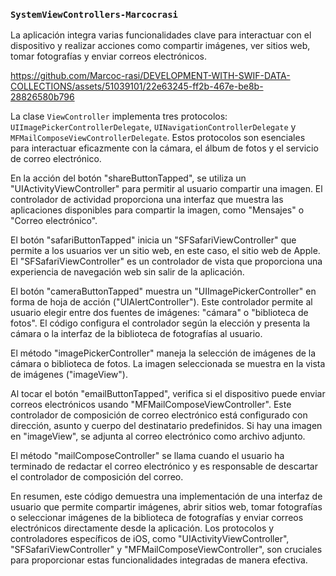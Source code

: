 ### `SystemViewControllers-Marcocrasi`

La aplicación integra varias funcionalidades clave para interactuar con el dispositivo y realizar acciones como compartir imágenes, ver sitios web, tomar fotografías y enviar correos electrónicos.

https://github.com/Marcoc-rasi/DEVELOPMENT-WITH-SWIF-DATA-COLLECTIONS/assets/51039101/22e63245-ff2b-467e-be8b-28826580b796

La clase `ViewController` implementa tres protocolos: `UIImagePickerControllerDelegate`, `UINavigationControllerDelegate` y `MFMailComposeViewControllerDelegate`. Estos protocolos son esenciales para interactuar eficazmente con la cámara, el álbum de fotos y el servicio de correo electrónico.

En la acción del botón "shareButtonTapped", se utiliza un "UIActivityViewController" para permitir al usuario compartir una imagen. El controlador de actividad proporciona una interfaz que muestra las aplicaciones disponibles para compartir la imagen, como "Mensajes" o "Correo electrónico".

El botón "safariButtonTapped" inicia un "SFSafariViewController" que permite a los usuarios ver un sitio web, en este caso, el sitio web de Apple. El "SFSafariViewController" es un controlador de vista que proporciona una experiencia de navegación web sin salir de la aplicación.

El botón "cameraButtonTapped" muestra un "UIImagePickerController" en forma de hoja de acción ("UIAlertController"). Este controlador permite al usuario elegir entre dos fuentes de imágenes: "cámara" o "biblioteca de fotos". El código configura el controlador según la elección y presenta la cámara o la interfaz de la biblioteca de fotografías al usuario.

El método "imagePickerController" maneja la selección de imágenes de la cámara o biblioteca de fotos. La imagen seleccionada se muestra en la vista de imágenes ("imageView").

Al tocar el botón "emailButtonTapped", verifica si el dispositivo puede enviar correos electrónicos usando "MFMailComposeViewController". Este controlador de composición de correo electrónico está configurado con dirección, asunto y cuerpo del destinatario predefinidos. Si hay una imagen en "imageView", se adjunta al correo electrónico como archivo adjunto.

El método "mailComposeController" se llama cuando el usuario ha terminado de redactar el correo electrónico y es responsable de descartar el controlador de composición del correo.

En resumen, este código demuestra una implementación de una interfaz de usuario que permite compartir imágenes, abrir sitios web, tomar fotografías o seleccionar imágenes de la biblioteca de fotografías y enviar correos electrónicos directamente desde la aplicación. Los protocolos y controladores específicos de iOS, como "UIActivityViewController", "SFSafariViewController" y "MFMailComposeViewController", son cruciales para proporcionar estas funcionalidades integradas de manera efectiva.
